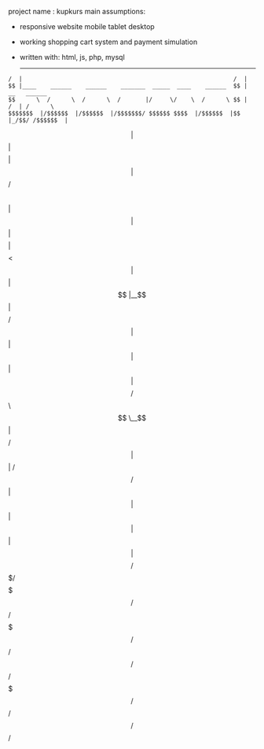  project name : kupkurs
 main assumptions:
   - responsive website
       mobile
       tablet
       desktop
   - working shopping cart system and payment simulation
   - written with: html, js, php, mysql



     __                                                              __                 
    /  |                                                            /  |                
    $$ |____    ______    ______    _______  _____  ____    ______  $$ |   __   ______  
    $$      \  /      \  /      \  /       |/     \/    \  /      \ $$ |  /  | /      \ 
    $$$$$$$  |/$$$$$$  |/$$$$$$  |/$$$$$$$/ $$$$$$ $$$$  |/$$$$$$  |$$ |_/$$/ /$$$$$$  |
   $$ |  $$ |$$    $$ |$$ |  $$/ $$      \ $$ | $$ | $$ |$$    $$ |$$   $$<  $$ |  $$ |
   $$ |__$$ |$$$$$$$$/ $$ |       $$$$$$  |$$ | $$ | $$ |$$$$$$$$/ $$$$$$  \ $$ \__$$ |
   $$    $$/ $$       |$$ |      /     $$/ $$ | $$ | $$ |$$       |$$ | $$  |$$    $$/ 
    $$$$$$$/   $$$$$$$/ $$/       $$$$$$$/  $$/  $$/  $$/  $$$$$$$/ $$/   $$/  $$$$$$/  